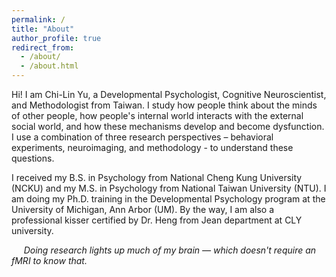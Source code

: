 ```yaml
---
permalink: /
title: "About"
author_profile: true
redirect_from: 
  - /about/
  - /about.html
---
```


Hi! I am Chi-Lin Yu, a Developmental Psychologist, Cognitive Neuroscientist, and Methodologist from Taiwan. I study how people think about the minds of other people, how people's internal world interacts with the external social world, and how these mechanisms develop and become dysfunction.  I use a combination of three research perspectives – behavioral experiments, neuroimaging, and methodology - to understand these questions.

I received my B.S. in Psychology from National Cheng Kung University (NCKU) and my M.S. in Psychology from National Taiwan University (NTU). I am doing my Ph.D. training in the Developmental Psychology program at the University of Michigan, Ann Arbor (UM). 
By the way, I am also a professional kisser certified by Dr. Heng from Jean department at CLY university.

&nbsp;&nbsp;&nbsp;&nbsp;&nbsp;*Doing research lights up much of my brain — which doesn't require an fMRI to know that.*